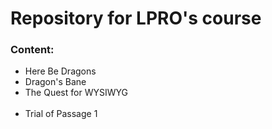 # Repository for LPRO's course
### Content:
- Here Be Dragons
- Dragon's Bane
- The Quest for WYSIWYG<br /><br />
- Trial of Passage 1
